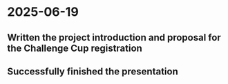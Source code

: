 # 2025-06-19
## Written the project introduction and proposal for the Challenge Cup registration
## Successfully finished the presentation
